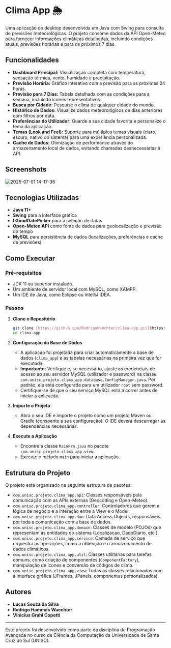# Clima App 🌦️

Uma aplicação de desktop desenvolvida em Java com Swing para consulta de previsões meteorológicas. O projeto consome dados da API Open-Meteo para fornecer informações climáticas detalhadas, incluindo condições atuais, previsões horárias e para os próximos 7 dias.

## Funcionalidades

-   **Dashboard Principal:** Visualização completa com temperatura, sensação térmica, vento, humidade e precipitação.
-   **Previsão Horária:** Gráfico interativo com a previsão para as próximas 24 horas.
-   **Previsão para 7 Dias:** Tabela detalhada com as condições para a semana, incluindo ícones representativos.
-   **Busca por Cidade:** Pesquise o clima de qualquer cidade do mundo.
-   **Histórico de Dados:** Visualize dados meteorológicos de dias anteriores com filtros por data.
-   **Preferências do Utilizador:** Guarde a sua cidade favorita e personalize o tema da aplicação.
-   **Temas (Look and Feel):** Suporte para múltiplos temas visuais (claro, escuro, nativo do sistema) para uma experiência personalizada.
-   **Cache de Dados:** Otimização de performance através do armazenamento local de dados, evitando chamadas desnecessárias à API.

## Screenshots

![2025-07-01 14-17-36](https://github.com/user-attachments/assets/750fa441-100b-459b-87da-f3a0fa626ed3)


## Tecnologias Utilizadas

-   **Java 11+**
-   **Swing** para a interface gráfica
-   **LGoodDatePicker** para a seleção de datas
-   **Open-Meteo API** como fonte de dados para geolocalização e previsão do tempo
-   **MySQL** para persistência de dados (localizações, preferências e cache de previsões)

## Como Executar

### Pré-requisitos

-   JDK 11 ou superior instalado.
-   Um ambiente de servidor local com MySQL, como XAMPP.
-   Um IDE de Java, como Eclipse ou IntelliJ IDEA.

### Passos

1.  **Clone o Repositório**
    ```bash
    git clone [https://github.com/RodrigoWaechter/clima-app.git](https://github.com/RodrigoWaechter/clima-app.git)
    cd clima-app
    ```

2.  **Configuração da Base de Dados**
    -   A aplicação foi projetada para criar automaticamente a base de dados (`clima_app`) e as tabelas necessárias na primeira vez que for executada.
    -   **Importante:** Verifique e, se necessário, ajuste as credenciais de acesso ao seu servidor MySQL (utilizador e password) na classe `com.unisc.projeto.clima_app.database.ConfigManager.java`. Por padrão, ela está configurada para um utilizador `root` sem password.
    -   Certifique-se de que o seu serviço MySQL está a correr antes de iniciar a aplicação.

3.  **Importe o Projeto**
    -   Abra o seu IDE e importe o projeto como um projeto Maven ou Gradle (consoante a sua configuração). O IDE deverá descarregar as dependências necessárias.

4.  **Execute a Aplicação**
    -   Encontre a classe `MainFrm.java` no pacote `com.unisc.projeto.clima_app.view`.
    -   Execute o método `main` para iniciar a aplicação.

## Estrutura do Projeto

O projeto está organizado na seguinte estrutura de pacotes:

-   `com.unisc.projeto.clima_app.api`: Classes responsáveis pela comunicação com as APIs externas (Geocoding e Open-Meteo).
-   `com.unisc.projeto.clima_app.controller`: Controladores que gerem a lógica de negócio e a interação entre a View e o Model.
-   `com.unisc.projeto.clima_app.dao`: Data Access Objects, responsáveis por toda a comunicação com a base de dados.
-   `com.unisc.projeto.clima_app.domain`: Classes de modelo (POJOs) que representam as entidades do sistema (Localizacao, DadoDiario, etc.).
-   `com.unisc.projeto.clima_app.service`: Camada de serviço que orquestra as operações, como a obtenção e o armazenamento de dados climáticos.
-   `com.unisc.projeto.clima_app.util`: Classes utilitárias para tarefas comuns, como criação de componentes (`ComponentFactory`), manipulação de ícones e conversão de códigos de clima.
-   `com.unisc.projeto.clima_app.view`: Todas as classes relacionadas com a interface gráfica (JFrames, JPanels, componentes personalizados).

## Autores

-   **Lucas Souza da Silva**
-   **Rodrigo Hammes Waechter**
-   **Vinicius Grahl Copetti**

---

Este projeto foi desenvolvido como parte da disciplina de Programação Avançada no curso de Ciência da Computação da Universidade de Santa Cruz do Sul (UNISC).
